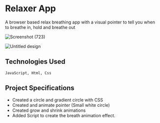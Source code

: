 # Relaxer App

A browser based relax breathing app with a visual pointer to tell you when to breathe in, hold and breathe out

![Screenshot (723)](https://user-images.githubusercontent.com/54171759/137633661-753a13f6-3873-487f-980b-552bf3b80fe5.png)

![Untitled design](https://user-images.githubusercontent.com/54171759/137633678-40b3d998-220f-471c-8e5c-51bf02ccf810.gif)


## Technologies Used

```
JavaScript, Html, Css
```

## Project Specifications

- Created a circle and gradient circle with CSS
- Created  and animate pointer (Small white circle)
- Created grow and shrink animations
- Added Script to create the breath animation effect.
